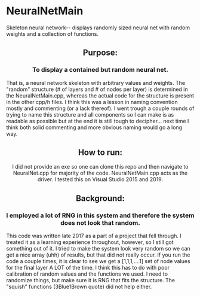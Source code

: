 # NeuralNetMain
Skeleton neural network-- displays randomly sized neural net with random weights and a collection of functions.


<div align="center"> 
  <h2> Purpose: </h2>
  <h3> To display a contained but random neural net. </h3> 
</div>
That is, a neural network skeleton with arbitrary values and weights.
The "random" structure (# of layers and # of nodes per layer) is determined in the NeuralNetMain.cpp, whereas the actual code for the
structure is present in the other cpp/h files. I think this was a lesson in naming convention mostly and commenting (or a lack thereof).
I went trough a couple rounds of trying to name this structure and all components so I can make is as readable as possible but at the
end it is still tough to decipher... next time I think both solid commenting and more obvious naming would go a long way.

<div align="center"> 
  <h2> How to run: </h2>
  I did not provide an exe so one can clone this repo and then navigate to NeuralNet.cpp for majority of the code. NeuralNetMain.cpp
  acts as the driver. I tested this on Visual Studio 2015 and 2019.
</div>

<div align="center"> 
  <h2> Background: </h2>
  <h3> I employed a lot of RNG in this system and therefore the system does not look that random. </h3> 
</div>
This code was written late 2017 as a part of a project that fell through. I treated it as a learning experience throughout, however, so
I still got something out of it. I tried to make the system look very random so we can get a nice array (uhh) of results, but that
did not really occur. If you run the code a couple times, it is clear to see we get a [1,1,1,....1] set of
node values for the final layer A LOT of the time. I think this has to do with poor calibration of  random values and the functions we used. I need to randomize things,
but make sure it is RNG that fits the structure. The "squish" functions (3Blue1Brown quote) did not help either.
